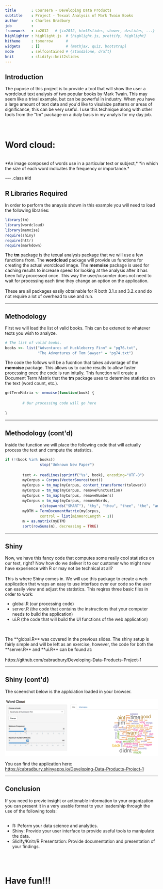 ```yaml
---
title       : Coursera - Developing Data Products
subtitle    : Project - Texual Analysis of Mark Twain Books
author      : Charles Bradbury
job         : 
framework   : io2012   # {io2012, html5slides, shower, dzslides, ...}
highlighter : highlight.js  # {highlight.js, prettify, highlight}
hitheme     : tomorrow      # 
widgets     : []            # {mathjax, quiz, bootstrap}
mode        : selfcontained # {standalone, draft}
knit        : slidify::knit2slides
---
```


## Introduction

The pupose of this project is to provide a tool that will show the user
a wordcloud text analysis of two popular books by Mark Twain. This may
seem like a trival example, but can be powerful in industry. When you 
have a large amount of text data and you'd like to visulaize patterns
or areas of significance, this can be very useful. I use this technique
along with other tools from the "tm" package on a dialy basis in my 
analyis for my day job.
<br>
<br>
<br>
# **Word cloud:**
<br>
*An image composed of words use in a particular text or subject,* 
*in which the size of each word indicates the frequency or importance.* 

--- .class #id

## R Libraries Required

In order to perform the anaysis shown in this example you will need
to load the following libraries:

```r
library(tm)
library(wordcloud)
library(memoise)
require(shiny)
require(httr)
require(markdown)
```
The **tm** package is the texual analysis package that we will use a few functions from. 
The **wordcloud** package will provide us functions for creating the actual wordcloud image. 
The **memoise** package is used for caching results to increase speed for looking at the analysis after it
has been fully processed once. This way the user/cusomter does not need to wait for processing each time 
they change an option on the application.
<br>
<br>
These are all packages easily obtainable for R both 3.1.x and 3.2.x and do not require a lot of overhead
to use and run.

---

## Methodology
First we will load the list of valid books. This can be extened to whatever texts you wish to analyze.

```r
# The list of valid books.
books <<- list("Adventures of Huckleberry Finn" = "pg76.txt",
               "The Adventures of Tom Sawyer" = "pg74.txt")
```
The code the follows will be a fucntion that takes advantage of the **memoise** package. This allows us to cache resutls to allow
faster processing once the code is run initally. This function will create a Document Term Matrix that the **tm** package uses to
determine statistics on the text (word count, etc.).

```r
getTermMatrix <- memoise(function(book) {

        # Our processing code will go here
        
}
```

---

## Methodology (cont'd)
Inside the function we will place the following code that will actually process the text and compute the statistics.

```r
if (!(book %in% books))
                stop("Unknown New Paper")
        
        text <- readLines(sprintf("%s", book), encoding="UTF-8")
        myCorpus = Corpus(VectorSource(text))
        myCorpus = tm_map(myCorpus, content_transformer(tolower))
        myCorpus = tm_map(myCorpus, removePunctuation)
        myCorpus = tm_map(myCorpus, removeNumbers)
        myCorpus = tm_map(myCorpus, removeWords,
                c(stopwords("SMART"), "thy", "thou", "thee", "the", "and", "but"))
        myDTM = TermDocumentMatrix(myCorpus,
                control = list(minWordLength = 1))
        m = as.matrix(myDTM)
        sort(rowSums(m), decreasing = TRUE)
```

---

## Shiny
Now, we have this fancy code that computes some really cool statistics on our text, right? Now how
do we deliver it to our customer who might now have experience with R or may not be technical at all?
<br>
<br>
This is where Shiny comes in. We will use this package to create a web application that wraps an easy
to use interface over our code so the user can easily view and adjust the statistics. This reqires three
basic files in order to work:
<br>
- global.R (our processing code)
- server.R (the code that contains the instructions that your computer needs to build the application)
- ui.R (the code that will build the UI functions of the web application)
<br>
<br>
The **global.R** was covered in the previous slides. The shiny setup is fairly simple and will be left
as an exercise, however, the code for both the **server.R** and **ui.R** can be found at:
<br>
<br>
https://github.com/cabradbury/Developing-Data-Products-Project-1

---

## Shiny (cont'd)
The sceenshot below is the applciation loaded in your browser.
<br>
<br>
<img src="./assets/img/img1.png" align="middle" width="900" margin="0 auto" />
<br>
<br>
You can find the application here: 
<br>
https://cabradbury.shinyapps.io/Developing-Data-Products-Project-1

---

## Conclusion
If you need to provie insight or actionable information to your organization you can 
present it in a very usable format to your leadership through the use of the following 
tools:
<br>
<br>
- R: Peform your data science and analytics.
- Shiny: Provide your user interface to provide useful tools to manipulate the data.
- Slidify/Knitr/R Presentation: Provide documentation and presentation of your findings.
<br>
<br>

# Have fun!!!

